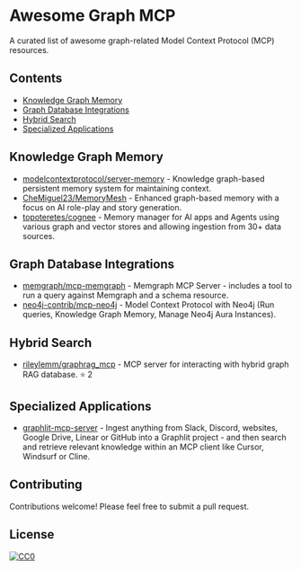 # Awesome Graph MCP

A curated list of awesome graph-related Model Context Protocol (MCP) resources.

## Contents

- [Knowledge Graph Memory](#knowledge-graph-memory)
- [Graph Database Integrations](#graph-database-integrations)
- [Hybrid Search](#hybrid-search)
- [Specialized Applications](#specialized-applications)

## Knowledge Graph Memory

- [modelcontextprotocol/server-memory](https://github.com/modelcontextprotocol/server-memory) - Knowledge graph-based persistent memory system for maintaining context.
- [CheMiguel23/MemoryMesh](https://github.com/CheMiguel23/MemoryMesh) - Enhanced graph-based memory with a focus on AI role-play and story generation.
- [topoteretes/cognee](https://github.com/topoteretes/cognee) - Memory manager for AI apps and Agents using various graph and vector stores and allowing ingestion from 30+ data sources.

## Graph Database Integrations

- [memgraph/mcp-memgraph](https://github.com/memgraph/mcp-memgraph) - Memgraph MCP Server - includes a tool to run a query against Memgraph and a schema resource.
- [neo4j-contrib/mcp-neo4j](https://github.com/neo4j-contrib/mcp-neo4j) - Model Context Protocol with Neo4j (Run queries, Knowledge Graph Memory, Manage Neo4j Aura Instances).

## Hybrid Search

- [rileylemm/graphrag_mcp](https://github.com/rileylemm/graphrag_mcp) - MCP server for interacting with hybrid graph RAG database. ⭐ 2

## Specialized Applications

- [graphlit-mcp-server](https://github.com/graphlit/mcp-server) - Ingest anything from Slack, Discord, websites, Google Drive, Linear or GitHub into a Graphlit project - and then search and retrieve relevant knowledge within an MCP client like Cursor, Windsurf or Cline.

## Contributing

Contributions welcome! Please feel free to submit a pull request.

## License

[![CC0](https://mirrors.creativecommons.org/presskit/buttons/88x31/svg/cc-zero.svg)](https://creativecommons.org/publicdomain/zero/1.0/)